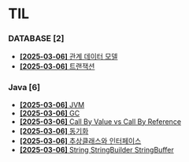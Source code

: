 # TIL
 
### DATABASE [2]
- [**[2025-03-06]**  관계 데이터 모델](https://github.com/A-lass/TIL/blob/main/DATABASE/관계_데이터_모델.md)
- [**[2025-03-06]**  트랜잭션](https://github.com/A-lass/TIL/blob/main/DATABASE/트랜잭션.md)
### Java [6]
- [**[2025-03-06]**  JVM](https://github.com/A-lass/TIL/blob/main/Java/JVM.md)
- [**[2025-03-06]**  GC](https://github.com/A-lass/TIL/blob/main/Java/GC.md)
- [**[2025-03-06]**  Call By Value vs Call By Reference](https://github.com/A-lass/TIL/blob/main/Java/Call_By_Value_vs_Call_By_Reference.md)
- [**[2025-03-06]**  동기화](https://github.com/A-lass/TIL/blob/main/Java/동기화.md)
- [**[2025-03-06]**  추상클래스와 인터페이스](https://github.com/A-lass/TIL/blob/main/Java/추상클래스와_인터페이스.md)
- [**[2025-03-06]**  String StringBuilder StringBuffer](https://github.com/A-lass/TIL/blob/main/Java/String_StringBuilder_StringBuffer.md)
